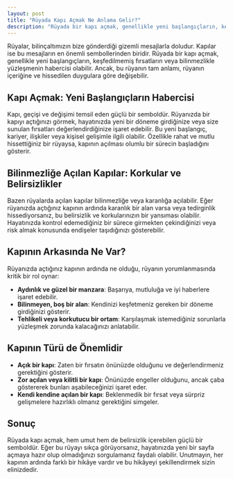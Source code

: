 ```yaml
---
layout: post
title: "Rüyada Kapı Açmak Ne Anlama Gelir?"
description: "Rüyada bir kapı açmak, genellikle yeni başlangıçların, keşfedilmemiş fırsatların veya bilinmezlikle yüzleşmenin habercisi olabilir."
---
```


Rüyalar, bilinçaltımızın bize gönderdiği gizemli mesajlarla doludur. Kapılar ise bu mesajların en önemli sembollerinden biridir. Rüyada bir kapı açmak, genellikle yeni başlangıçların, keşfedilmemiş fırsatların veya bilinmezlikle yüzleşmenin habercisi olabilir. Ancak, bu rüyanın tam anlamı, rüyanın içeriğine ve hissedilen duygulara göre değişebilir.

## Kapı Açmak: Yeni Başlangıçların Habercisi

Kapı, geçişi ve değişimi temsil eden güçlü bir semboldür. Rüyanızda bir kapıyı açtığınızı görmek, hayatınızda yeni bir döneme girdiğinize veya size sunulan fırsatları değerlendirdiğinize işaret edebilir. Bu yeni başlangıç, kariyer, ilişkiler veya kişisel gelişimle ilgili olabilir. Özellikle rahat ve mutlu hissettiğiniz bir rüyaysa, kapının açılması olumlu bir sürecin başladığını gösterir.

## Bilinmezliğe Açılan Kapılar: Korkular ve Belirsizlikler

Bazen rüyalarda açılan kapılar bilinmezliğe veya karanlığa açılabilir. Eğer rüyanızda açtığınız kapının ardında karanlık bir alan varsa veya tedirginlik hissediyorsanız, bu belirsizlik ve korkularınızın bir yansıması olabilir. Hayatınızda kontrol edemediğiniz bir sürece girmekten çekindiğinizi veya risk almak konusunda endişeler taşıdığınızı gösterebilir.

## Kapının Arkasında Ne Var?

Rüyanızda açtığınız kapının ardında ne olduğu, rüyanın yorumlanmasında kritik bir rol oynar:

- **Aydınlık ve güzel bir manzara**: Başarıya, mutluluğa ve iyi haberlere işaret edebilir.
- **Bilinmeyen, boş bir alan**: Kendinizi keşfetmeniz gereken bir döneme girdiğinizi gösterir.
- **Tehlikeli veya korkutucu bir ortam**: Karşılaşmak istemediğiniz sorunlarla yüzleşmek zorunda kalacağınızı anlatabilir.

## Kapının Türü de Önemlidir

- **Açık bir kapı**: Zaten bir fırsatın önünüzde olduğunu ve değerlendirmeniz gerektiğini gösterir.
- **Zor açılan veya kilitli bir kapı**: Önünüzde engeller olduğunu, ancak çaba göstererek bunları aşabileceğinizi işaret eder.
- **Kendi kendine açılan bir kapı**: Beklenmedik bir fırsat veya sürpriz gelişmelere hazırlıklı olmanız gerektiğini simgeler.

## Sonuç

Rüyada kapı açmak, hem umut hem de belirsizlik içerebilen güçlü bir semboldür. Eğer bu rüyayı sıkça görüyorsanız, hayatınızda yeni bir sayfa açmaya hazır olup olmadığınızı sorgulamanız faydalı olabilir. Unutmayın, her kapının ardında farklı bir hikâye vardır ve bu hikâyeyi şekillendirmek sizin elinizdedir.
